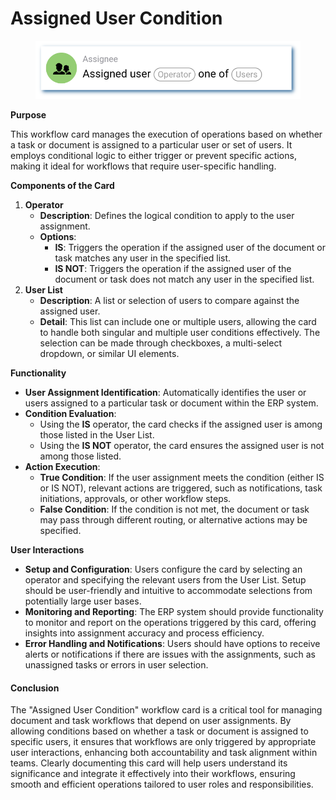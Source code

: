 # Assigned User Condition

<figure><img src="../../../../.gitbook/assets/userlmn_5e16e9b23626ec1211c753fec5333513.png" alt=""><figcaption></figcaption></figure>

**Purpose**

This workflow card manages the execution of operations based on whether a task or document is assigned to a particular user or set of users. It employs conditional logic to either trigger or prevent specific actions, making it ideal for workflows that require user-specific handling.

**Components of the Card**

1. **Operator**
   * **Description**: Defines the logical condition to apply to the user assignment.
   * **Options**:
     * **IS**: Triggers the operation if the assigned user of the document or task matches any user in the specified list.
     * **IS NOT**: Triggers the operation if the assigned user of the document or task does not match any user in the specified list.
2. **User List**
   * **Description**: A list or selection of users to compare against the assigned user.
   * **Detail**: This list can include one or multiple users, allowing the card to handle both singular and multiple user conditions effectively. The selection can be made through checkboxes, a multi-select dropdown, or similar UI elements.

**Functionality**

* **User Assignment Identification**: Automatically identifies the user or users assigned to a particular task or document within the ERP system.
* **Condition Evaluation**:
  * Using the **IS** operator, the card checks if the assigned user is among those listed in the User List.
  * Using the **IS NOT** operator, the card ensures the assigned user is not among those listed.
* **Action Execution**:
  * **True Condition**: If the user assignment meets the condition (either IS or IS NOT), relevant actions are triggered, such as notifications, task initiations, approvals, or other workflow steps.
  * **False Condition**: If the condition is not met, the document or task may pass through different routing, or alternative actions may be specified.

**User Interactions**

* **Setup and Configuration**: Users configure the card by selecting an operator and specifying the relevant users from the User List. Setup should be user-friendly and intuitive to accommodate selections from potentially large user bases.
* **Monitoring and Reporting**: The ERP system should provide functionality to monitor and report on the operations triggered by this card, offering insights into assignment accuracy and process efficiency.
* **Error Handling and Notifications**: Users should have options to receive alerts or notifications if there are issues with the assignments, such as unassigned tasks or errors in user selection.

#### Conclusion

The "Assigned User Condition" workflow card is a critical tool for managing document and task workflows that depend on user assignments. By allowing conditions based on whether a task or document is assigned to specific users, it ensures that workflows are only triggered by appropriate user interactions, enhancing both accountability and task alignment within teams. Clearly documenting this card will help users understand its significance and integrate it effectively into their workflows, ensuring smooth and efficient operations tailored to user roles and responsibilities.

